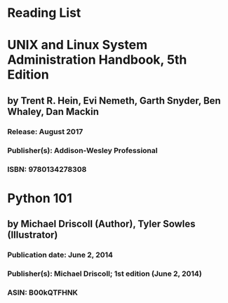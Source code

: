 <h1>Reading List</h1>

# UNIX and Linux System Administration Handbook, 5th Edition
## by Trent R. Hein, Evi Nemeth, Garth Snyder, Ben Whaley, Dan Mackin
### Release: August 2017
### Publisher(s): Addison-Wesley Professional
### ISBN: 9780134278308

# Python 101
## by Michael Driscoll (Author), Tyler Sowles (Illustrator)
### Publication date: June 2, 2014
### Publisher(s): Michael Driscoll; 1st edition (June 2, 2014)
### ASIN: B00kQTFHNK
